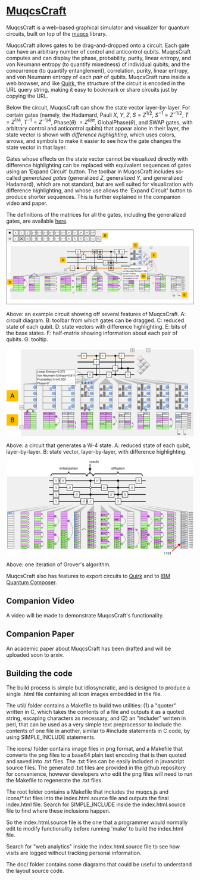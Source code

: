 # <a href="https://mjmcguffin.github.io/MuqcsCraft/">MuqcsCraft</a>

MuqcsCraft is a web-based graphical simulator and visualizer for quantum circuits, built on top of the <a href="https://github.com/MJMcGuffin/muqcs.js">muqcs</a> library.

MuqcsCraft allows gates to be drag-and-dropped onto a circuit.
Each gate can have an arbitrary number of control and anticontrol qubits.
MuqcsCraft computes and can display
the phase, probability, purity, linear entropy, and von Neumann entropy (to quantify mixedness) of individual qubits;
and the concurrence (to quantify entanglement), correlation, purity, linear entropy, and von Neumann entropy of each <em>pair</em> of qubits.
MuqcsCraft runs inside a web browser,
and like <a href="https://algassert.com/quirk">Quirk</a>, the structure of the circuit is encoded in the URL query string,
making it easy to bookmark or share circuits just by copying the URL.

Below the circuit, MuqcsCraft can show the state vector layer-by-layer.
For certain gates
(namely, the Hadamard, Pauli $X$, $Y$, $Z$,
$S = Z^{1/2}$, $S^{-1} = Z^{-1/2}$,
$T = Z^{1/4}$, $T^{-1} = Z^{-1/4}$,
Phase($\theta$) $= Z^{\theta/\pi}$, GlobalPhase($\theta$),
and SWAP gates, with arbitrary control and anticontrol qubits)
that appear alone in their layer,
the state vector is shown with <em>difference highlighting</em>,
which uses colors, arrows, and symbols
to make it easier to see how the gate changes the state vector in that layer.

Gates whose effects on the state vector cannot be visualized directly with difference highlighting
can be replaced with equivalent sequences of gates using an 'Expand Circuit' button.
The toolbar in MuqcsCraft includes so-called <em>generalized gates</em> (generalized $Z$, generalized $Y$, and generalized Hadamard),
which are not standard, but are well suited for visualization with difference highlighting,
and whose use allows the 'Expand Circuit' button to produce shorter sequences.
This is further explained in the companion video and paper.

The definitions of the matrices for all the gates, including the generalized gates,
are available
<a href="https://github.com/MJMcGuffin/muqcs.js?tab=readme-ov-file#matrix-definitions">here</a>.


![Example 1](/doc/screenshot-teaser.png)

Above: an example circuit showing off several features of MuqcsCraft.
A: circuit diagram. B: toolbar from which gates can be dragged.
C: reduced state of each qubit.
D: state vectors with difference highlighting.
E: bits of the base states.
F: half-matrix showing information about each pair of qubits.
G: tooltip.

![Example 2](/doc/screenshot-W4.png)

Above: a circuit that generates a W-4 state.
A: reduced state of each qubit, layer-by-layer.
B: state vector, layer-by-layer, with difference highlighting.


![Example 3](/doc/screenshot-grover.png)

Above: one iteration of Grover's algorithm.

MuqcsCraft also has features to export circuits to
<a href="https://algassert.com/quirk">Quirk</a>
and to
<a href="https://quantum.cloud.ibm.com/composer">IBM Quantum Composer</a>. <!-- previously https://quantum.ibm.com/composer/ -->





## Companion Video

A video will be made to demonstrate MuqcsCraft's functionality.

## Companion Paper

An academic paper about MuqcsCraft has been drafted and will be uploaded soon to arxiv.

## Building the code

The build process is simple but idiosyncratic,
and is designed to produce a single .html file containing all icon images embedded in the file.

The util/ folder contains a Makefile to build two utilities:
(1) a "quoter" written in C, which takes the contents of a file and outputs it as a quoted string, escaping characters as necessary,
and
(2) an "includer" written in perl, that can be used as a very simple text preprocessor to include the contents of one file in another, similar to #include statements in C code, by using SIMPLE_INCLUDE statements.

The icons/ folder contains image files in png format, and a Makefile that converts the png files to a base64 plain text encoding that is then quoted and saved into .txt files.
The .txt files can be easily included in javascript source files.
The generated .txt files are provided in the github repository for convenience,
however developers who edit the png files will need to run the Makefile to regenerate the .txt files.

The root folder contains a Makefile that includes the muqcs.js and icons/*.txt files into the index.html.source file and outputs the final index.html file.
Search for SIMPLE_INCLUDE inside the index.html.source file to find where these inclusions happen.

So the index.html.source file is the one that a programmer would normally edit to modify functionality before running 'make' to build the index.html file.

Search for "web analytics" inside the index.html.source file to see how visits are logged without tracking personal information.

The doc/ folder contains some diagrams that could be useful to understand the layout source code.

